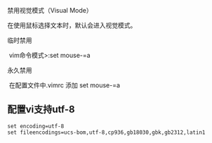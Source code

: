 禁用视觉模式（Visual Mode）

在使用鼠标选择文本时，默认会进入视觉模式。

临时禁用     

​	vim命令模式>:set mouse-=a

永久禁用

​	在配置文件中.vimrc 添加 set mouse-=a

## 配置vi支持utf-8
```
set encoding=utf-8
set fileencodings=ucs-bom,utf-8,cp936,gb18030,gbk,gb2312,latin1
```

